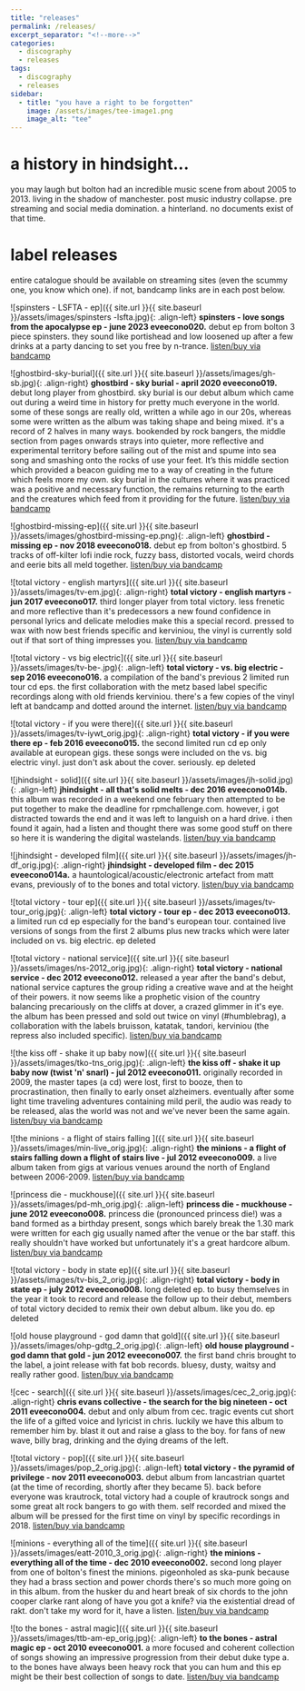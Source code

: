 ```yaml
---
title: "releases"
permalink: /releases/
excerpt_separator: "<!--more-->"
categories:
  - discography
  - releases
tags:
  - discography
  - releases 
sidebar:
  - title: "you have a right to be forgotten"
    image: /assets/images/tee-image1.png
    image_alt: "tee"
---
```

# a history in hindsight...

you may laugh but bolton had an incredible music scene from about 2005 to 2013. living in the shadow of manchester. post music industry collapse. pre streaming and social media domination. a hinterland. no documents exist of that time. 

# label releases

entire catalogue should be available on streaming sites (even the scummy one, you know which one). if not, bandcamp links are in each post below.

![spinsters - LSFTA - ep]({{ site.url }}{{ site.baseurl }}/assets/images/spinsters -lsfta.jpg){: .align-left} **spinsters - love songs from the apocalypse ep - june 2023 eveecono020.** debut ep from bolton 3 piece spinsters. they sound like portishead and low loosened up after a few drinks at a party dancing to set you free by n-trance.  [listen/buy via bandcamp](https://spinsters.bandcamp.com/)

![ghostbird-sky-burial]({{ site.url }}{{ site.baseurl }}/assets/images/gh-sb.jpg){: .align-right} **ghostbird - sky burial - april 2020 eveecono019.** debut long player from ghostbird. sky burial is our debut album which came out during a weird time in history for pretty much everyone in the world. some of these songs are really old, written a while ago in our 20s, whereas some were written as the album was taking shape and being mixed. it's a record of 2 halves in many ways. bookended by rock bangers, the middle section from pages onwards strays into quieter, more reflective and experimental territory before sailing out of the mist and spume into sea song and smashing onto the rocks of use your feet. It’s this middle section which provided a beacon guiding me to a way of creating in the future which feels more my own. sky burial in the cultures where it was practiced was a positive and necessary function, the remains returning to the earth and the creatures which feed from it providing for the future. [listen/buy via bandcamp](https://ghostbirdband.bandcamp.com/album/sky-burial)

![ghostbird-missing-ep]({{ site.url }}{{ site.baseurl }}/assets/images/ghostbird-missing-ep.png){: .align-left} **ghostbird - missing ep - nov 2018 eveecono018.** debut ep from bolton's ghostbird. 5 tracks of off-kilter lofi indie rock, fuzzy bass, distorted vocals, weird chords and eerie bits all meld together. [listen/buy via bandcamp](https://ghostbirdband.bandcamp.com)

![total victory - english martyrs]({{ site.url }}{{ site.baseurl }}/assets/images/tv-em.jpg){: .align-right} **total victory - english martyrs - jun 2017 eveecono017.** third longer player from total victory. less frenetic and more reflective than it's predecessors a new found confidence in personal lyrics and delicate melodies make this a special record. pressed to wax with now best friends specific and kerviniou, the vinyl is currently sold out if that sort of thing impresses you. [listen/buy via bandcamp](https://totalvictory.bandcamp.com/album/english-martyrs)

![total victory - vs big electric]({{ site.url }}{{ site.baseurl }}/assets/images/tv-be-.jpg){: .align-left} **total victory - vs. big electric - sep 2016 eveecono016.**  a compilation of the band's previous 2 limited run tour cd eps. the first collaboration with the metz based label specific recordings along with old friends kerviniou. there's a few copies of the vinyl left at bandcamp and dotted around the internet. [listen/buy via bandcamp](https://totalvictory.bandcamp.com/album/vs-big-electric)

![total victory - if you were there]({{ site.url }}{{ site.baseurl }}/assets/images/tv-iywt_orig.jpg){: .align-right} **total victory - if you were there ep - feb 2016 eveecono015.**  the second limited run cd ep only available at european gigs. these songs were included on the vs. big electric vinyl. just don't ask about the cover. seriously. ep deleted

![jhindsight - solid]({{ site.url }}{{ site.baseurl }}/assets/images/jh-solid.jpg){: .align-left} **jhindsight - all that's solid melts - dec 2016 eveecono014b.** this album was recorded in a weekend one february then attempted to be put together to make the deadline for rpmchallenge.com. however, i got distracted towards the end and it was left to languish on a hard drive. i then found it again, had a listen and thought there was some good stuff on there so here it is wandering the digital wastelands.  [listen/buy via bandcamp](https://jhindsight.bandcamp.com/album/all-thats-solid-melts)

![jhindsight - developed film]({{ site.url }}{{ site.baseurl }}/assets/images/jh-df_orig.jpg){: .align-right} **jhindsight - developed film - dec 2015 eveecono014a.**  a hauntological/acoustic/electronic artefact from matt evans, previously of to the bones and total victory. [listen/buy via bandcamp](https://jhindsight.bandcamp.com/album/developed-film)

![total victory - tour ep]({{ site.url }}{{ site.baseurl }}/assets/images/tv-tour_orig.jpg){: .align-left} **total victory - tour ep - dec 2013 eveecono013.**  a limited run cd ep especially for the band's european tour. contained live versions of songs from the first 2 albums plus new tracks which were later included on vs. big electric. ep deleted

![total victory - national service]({{ site.url }}{{ site.baseurl }}/assets/images/ns-2012_orig.jpg){: .align-right} **total victory - national service - dec 2012 eveecono012.**  released a year after the band's debut, national service captures the group riding a creative wave and at the height of their powers. it now seems like a prophetic vision of the country balancing precariously on the cliffs at dover, a crazed glimmer in it's eye.​ the album has been pressed and sold out twice on vinyl (#humblebrag), a collaboration with the labels bruisson, katatak, tandori, kerviniou (the repress also included specific). [listen/buy via bandcamp](https://totalvictory.bandcamp.com/album/national-service) 

![the kiss off - shake it up baby now]({{ site.url }}{{ site.baseurl }}/assets/images/tko-tns_orig.jpg){: .align-left} **the kiss off - shake it up baby now (twist 'n' snarl) - jul 2012 eveecono011.**  originally recorded in 2009, the master tapes (a cd) were lost, first to booze, then to procrastination, then finally to early onset alzheimers. eventually after some light time traveling adventures containing mild peril, the audio was ready to be released, alas the world was not and we've never been the same again. [listen/buy via bandcamp](https://thekissoff.bandcamp.com/album/shake-it-up-baby-now-twist-n-snarl)

![the minions - a flight of stairs falling ]({{ site.url }}{{ site.baseurl }}/assets/images/min-live_orig.jpg){: .align-right} **the minions - a flight of stairs falling down a flight of stairs live - jul 2012 eveecono009.**  a live album taken from gigs at various venues around the north of England between 2006-2009. [listen/buy via bandcamp](https://ghostbirdband.bandcamp.com/album/sky-burial)

![princess die - muckhouse]({{ site.url }}{{ site.baseurl }}/assets/images/pd-mh_orig.jpg){: .align-left} **princess die - muckhouse - june 2012 eveecono008.**  princess die (pronounced princess die!) was a band formed as a birthday present, songs which barely break the 1.30 mark were written for each gig usually named after the venue or the bar staff. this really shouldn't have worked but unfortunately it's a great hardcore album. [listen/buy via bandcamp](https://princessdie.bandcamp.com/album/muckhouse)

![total victory - body in state ep]({{ site.url }}{{ site.baseurl }}/assets/images/tv-bis_2_orig.jpg){: .align-right} **total victory - body in state ep - july 2012 eveecono008.**  long deleted ep. to busy themselves in the year it took to record and release the follow up to their debut, members of total victory decided to remix their own debut album. like you do.​ ep deleted

![old house playground - god damn that gold]({{ site.url }}{{ site.baseurl }}/assets/images/ohp-gdtg_2_orig.jpg){: .align-left} **old house playground - god damn that gold - jun 2012 eveecono007.**  the first band chris brought to the label, a joint release with fat bob records. bluesy, dusty, waitsy and really rather good. [listen/buy via bandcamp](https://oldhouseplayground.bandcamp.com/album/god-damn-that-gold)

![cec - search]({{ site.url }}{{ site.baseurl }}/assets/images/cec_2_orig.jpg){: .align-right} **chris evans collective - the search for the big nineteen - oct 2011 eveecono004.**  debut and only album from cec. tragic events cut short the life of a gifted voice and lyricist in chris. luckily we have this album to remember him by. blast it out and raise a glass to the boy. for fans of new wave, billy brag, drinking and the dying dreams of the left. 

![total victory - pop]({{ site.url }}{{ site.baseurl }}/assets/images/pop_2_orig.jpg){: .align-left} **total victory - the pyramid of privilege - nov 2011 eveecono003.**  debut album from lancastrian quartet (at the time of recording, shortly after they became 5). back before everyone was krautrock, total victory had a couple of krautrock songs and some great alt rock bangers to go with them. self recorded and mixed the album will be pressed for the first time on vinyl by specific recordings in 2018. [listen/buy via bandcamp](https://totalvictory.bandcamp.com/album/the-pyramid-of-privilege-2019-remaster)

![minions - everything all of the time]({{ site.url }}{{ site.baseurl }}/assets/images/eatt-2010_3_orig.jpg){: .align-right} **the minions - everything all of the time - dec 2010 eveecono002.**  second long player from one of bolton's finest the minions. pigeonholed as ska-punk because they had a brass section and power chords there's so much more going on in this album. from the husker du and heart break of six chords to the john cooper clarke rant along of have you got a knife? via the existential dread of rakt. don't take my word for it, have a listen. [listen/buy via bandcamp](https://theminions.bandcamp.com/album/everything-all-of-the-time)

![to the bones - astral magic]({{ site.url }}{{ site.baseurl }}/assets/images/ttb-am-ep_orig.jpg){: .align-left} **to the bones - astral magic ep - oct 2010 eveecono001.**  a more focused and coherent collection of songs showing an impressive progression from their debut duke type a. to the bones have always been heavy rock that you can hum and this ep might be their best collection of songs to date. [listen/buy via bandcamp](https://tothebonesband.bandcamp.com/album/astral-magic-ep)

